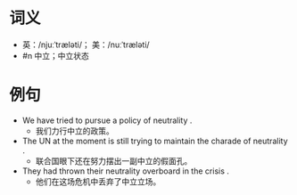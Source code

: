 # 词义
- 英：/njuːˈtræləti/； 美：/nuːˈtræləti/
- #n 中立；中立状态
# 例句
- We have tried to pursue a policy of neutrality .
	- 我们力行中立的政策。
- The UN at the moment is still trying to maintain the charade of neutrality .
	- 联合国眼下还在努力摆出一副中立的假面孔。
- They had thrown their neutrality overboard in the crisis .
	- 他们在这场危机中丢弃了中立立场。
